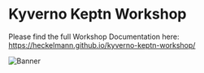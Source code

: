 # Kyverno Keptn Workshop

Please find the full Workshop Documentation here: https://heckelmann.github.io/kyverno-keptn-workshop/

![Banner](docs/assets/00-banner.jpg)

